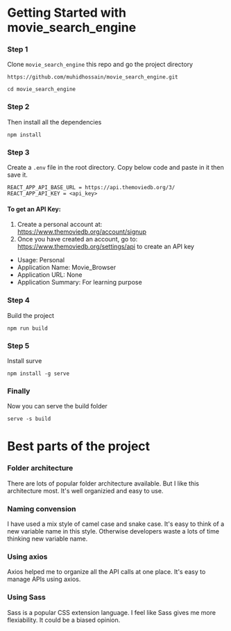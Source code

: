 # Getting Started with movie_search_engine

### Step 1
Clone `movie_search_engine` this repo and go the project directory
```
https://github.com/muhidhossain/movie_search_engine.git
```
```
cd movie_search_engine
```
### Step 2
Then install all the dependencies
```
npm install
```
### Step 3
Create a `.env` file in the root directory. Copy below code and paste in it then save it.
```
REACT_APP_API_BASE_URL = https://api.themoviedb.org/3/
REACT_APP_API_KEY = <api_key>
```
#### To get an API Key:
1. Create a personal account at: https://www.themoviedb.org/account/signup
2. Once you have created an account, go to:
https://www.themoviedb.org/settings/api to create an API key
- Usage: Personal
- Application Name: Movie_Browser
- Application URL: None
- Application Summary: For learning purpose
### Step 4
Build the project
```
npm run build
```
### Step 5
Install surve
```
npm install -g serve
```
### Finally
Now you can serve the build folder
```
serve -s build
```
# Best parts of the project
### Folder architecture
There are lots of popular folder architecture available. But I like this architecture most. It's well organizied and easy to use.
### Naming convension
I have used a mix style of camel case and snake case. It's easy to think of a new variable name in this style. Otherwise developers waste a lots of time thinking new variable name.
### Using axios
Axios helped me to organize all the API calls at one place. It's easy to manage APIs using axios.
### Using Sass
Sass is a popular CSS extension language. I feel like Sass gives me more flexiability. It could be a biased opinion.
